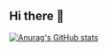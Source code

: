 ## Hi there 👋

[![Anurag's GitHub stats](https://github-readme-stats.vercel.app/api?username=Robinsssson)](https://github.com/anuraghazra/github-readme-stats)
